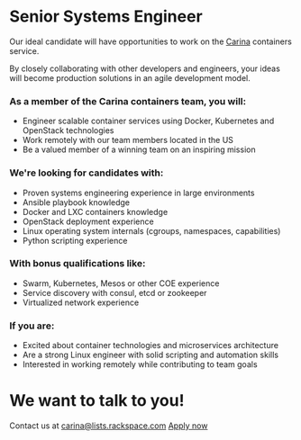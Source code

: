 # Senior Systems Engineer

Our ideal candidate will have opportunities to work on the [Carina](https://getcarina.com) containers service.

By closely collaborating with other developers and engineers, your ideas will become production solutions in an agile development model.

### As a member of the Carina containers team, you will:
- Engineer scalable container services using Docker, Kubernetes and OpenStack technologies
- Work remotely with our team members located in the US
- Be a valued member of a winning team on an inspiring mission

### We're looking for candidates with:
- Proven systems engineering experience in large environments
- Ansible playbook knowledge
- Docker and LXC containers knowledge
- OpenStack deployment experience
- Linux operating system internals (cgroups, namespaces, capabilities)
- Python scripting experience

### With bonus qualifications like:
- Swarm, Kubernetes, Mesos or other COE experience
- Service discovery with consul, etcd or zookeeper
- Virtualized network experience

### If you are:
- Excited about container technologies and microservices architecture
- Are a strong Linux engineer with solid scripting and automation skills
- Interested in working remotely while contributing to team goals

# We want to talk to you!
Contact us at carina@lists.rackspace.com
[Apply now](http://rackspace.jobs/remote-tx/senior-systems-engineer/D69924FE07434B728E7141D54ADE4978/job/)
